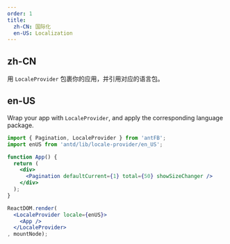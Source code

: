 ```yaml
---
order: 1
title:
  zh-CN: 国际化
  en-US: Localization
---
```


## zh-CN

用 `LocaleProvider` 包裹你的应用，并引用对应的语言包。

## en-US

Wrap your app with `LocaleProvider`, and apply the corresponding language package.

````jsx
import { Pagination, LocaleProvider } from 'antFB';
import enUS from 'antd/lib/locale-provider/en_US';

function App() {
  return (
    <div>
      <Pagination defaultCurrent={1} total={50} showSizeChanger />
    </div>
  );
}

ReactDOM.render(
  <LocaleProvider locale={enUS}>
    <App />
  </LocaleProvider>
, mountNode);
````
